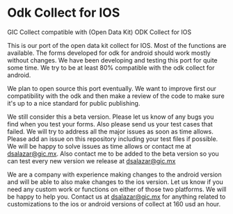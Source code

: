 # Odk Collect for IOS
GIC Collect compatible with (Open Data Kit) ODK Collect for IOS

This is our port of the open data kit collect for IOS. Most of the functions are available. The forms developed for odk for android should work mostly without changes. We have been developing and testing this port for quite some time. We try to be at least 80% compatible with the odk collect for android.

We plan to open source this port eventually. We want to improve first our compatibility with the odk and then make a review of the code to make sure it's up to a nice standard for public publishing.

We still consider this a beta version. Please let us know of any bugs you find when you test your forms. Also please send us your test cases that failed. We will try to address all the major issues as soon as time allows. Please add an issue on this repository including your test files if possible. We will be happy to solve issues as time allows or contact me at dsalazar@gic.mx. Also contact me to be added to the beta version so you can test every new version we release at dsalazar@gic.mx 

We are a company with experience making changes to the android version and will be able to also make changes to the ios version. Let us know if you need any custom work or functions on either of those two platforms. We will be happy to help you. Contact us at dsalazar@gic.mx for anything related to customizations to the ios or android versions of collect at 160 usd an hour.

